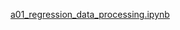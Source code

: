[a01_regression_data_processing.ipynb](https://nbviewer.jupyter.org/github/bhishanpdl/Project_House_Price_Prediction/blob/master/notebooks/a01_regression_data_processing.ipynb)
